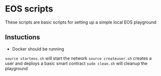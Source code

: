 # EOS scripts
These scripts are basic scripts for setting up a simple local EOS playground

## Instuctions

* Docker should be running

`source starteos.sh` will start the network
`source createuser.sh` creates a user and deploys a basic smart contract
`sudo clean.sh` will cleanup the playground

